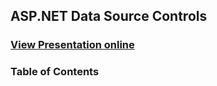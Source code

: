 ## ASP.NET Data Source Controls
### [View Presentation online](https://rawgit.com/TelerikAcademy/ASP.NET-Web-Forms/master/06.%20ASP.NET-DataSource-Controls/slides/index.html#/)
### Table of Contents
